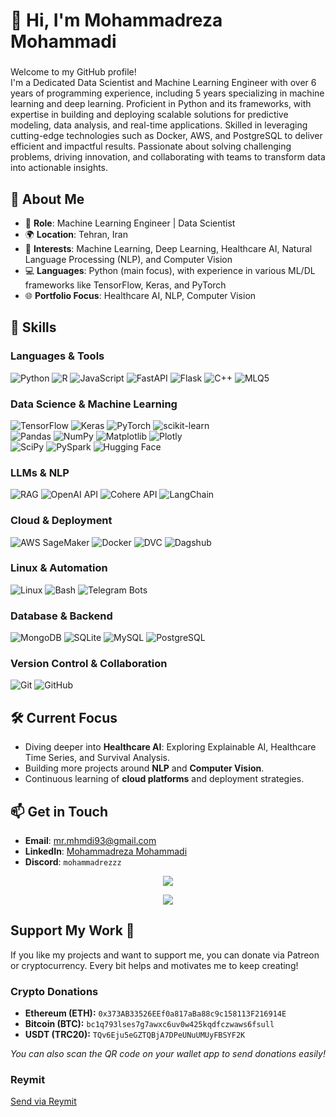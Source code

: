 # 👋 Hi, I'm Mohammadreza Mohammadi
### <div>
Welcome to my GitHub profile!  
I'm a Dedicated Data Scientist and Machine Learning Engineer with over 6 years of programming experience,
including 5 years specializing in machine learning and deep learning. Proficient in Python and its
frameworks, with expertise in building and deploying scalable solutions for predictive modeling, data
analysis, and real-time applications. Skilled in leveraging cutting-edge technologies such as Docker, AWS,
and PostgreSQL to deliver efficient and impactful results. Passionate about solving challenging problems,
driving innovation, and collaborating with teams to transform data into actionable insights.
</div>

## 🌟 About Me

- 💼 **Role**: Machine Learning Engineer | Data Scientist  
- 🌍 **Location**: Tehran, Iran  
- 🧠 **Interests**: Machine Learning, Deep Learning, Healthcare AI, Natural Language Processing (NLP), and Computer Vision  
- 💻 **Languages**: Python (main focus), with experience in various ML/DL frameworks like TensorFlow, Keras, and PyTorch  
- 🌐 **Portfolio Focus**: Healthcare AI, NLP, Computer Vision  

## 🔧 Skills  

### **Languages & Tools**
![Python](https://img.shields.io/badge/python-3670A0?style=plastic&logo=python&logoColor=ffdd54) ![R](https://img.shields.io/badge/R-276DC3?style=plastic&logo=r&logoColor=white) ![JavaScript](https://img.shields.io/badge/javascript-%23323330.svg?style=plastic&logo=javascript&logoColor=%23F7DF1E) ![FastAPI](https://img.shields.io/badge/FastAPI-005571?style=plastic&logo=fastapi) ![Flask](https://img.shields.io/badge/flask-%23000.svg?style=plastic&logo=flask&logoColor=white) ![C++](https://img.shields.io/badge/C%2B%2B-%2300599C.svg?style=plastic&logo=c%2B%2B&logoColor=white) ![MLQ5](https://img.shields.io/badge/MLQ5-%2300A1E4.svg?style=plastic&logo=tradingview&logoColor=white)  
### **Data Science & Machine Learning**
![TensorFlow](https://img.shields.io/badge/TensorFlow-%23FF6F00.svg?style=plastic&logo=TensorFlow&logoColor=white) ![Keras](https://img.shields.io/badge/Keras-%23D00000.svg?style=plastic&logo=Keras&logoColor=white) ![PyTorch](https://img.shields.io/badge/PyTorch-%23EE4C2C.svg?style=plastic&logo=PyTorch&logoColor=white) ![scikit-learn](https://img.shields.io/badge/scikit--learn-%23F7931E.svg?style=plastic&logo=scikit-learn&logoColor=white)  
![Pandas](https://img.shields.io/badge/pandas-%23150458.svg?style=plastic&logo=pandas&logoColor=white) ![NumPy](https://img.shields.io/badge/numpy-%23013243.svg?style=plastic&logo=numpy&logoColor=white) ![Matplotlib](https://img.shields.io/badge/Matplotlib-%23ffffff.svg?style=plastic&logo=Matplotlib&logoColor=black) ![Plotly](https://img.shields.io/badge/Plotly-%233F4F75.svg?style=plastic&logo=plotly&logoColor=white)  
![SciPy](https://img.shields.io/badge/SciPy-%230C55A5.svg?style=plastic&logo=scipy&logoColor=white) ![PySpark](https://img.shields.io/badge/PySpark-%23E25A1C.svg?style=plastic&logo=apache-spark&logoColor=white) ![Hugging Face](https://img.shields.io/badge/HuggingFace-%23FFCC4D.svg?style=plastic&logo=huggingface&logoColor=black)  

### **LLMs & NLP**
![RAG](https://img.shields.io/badge/RAG-%230081CB.svg?style=plastic&logo=ai&logoColor=white) ![OpenAI API](https://img.shields.io/badge/OpenAI-412991?style=plastic&logo=openai&logoColor=white) ![Cohere API](https://img.shields.io/badge/Cohere-%230092CC.svg?style=plastic&logo=cohere&logoColor=white) ![LangChain](https://img.shields.io/badge/LangChain-%23333333.svg?style=plastic&logo=langchain&logoColor=yellow)
### **Cloud & Deployment**
![AWS SageMaker](https://img.shields.io/badge/AWS_SageMaker-232F3E?style=plastic&logo=amazon-aws&logoColor=white) ![Docker](https://img.shields.io/badge/docker-%230db7ed.svg?style=plastic&logo=docker&logoColor=white) ![DVC](https://img.shields.io/badge/DVC-%23FF6F00.svg?style=plastic&logo=dvc&logoColor=white) ![Dagshub](https://img.shields.io/badge/Dagshub-%230080FF.svg?style=plastic&logo=dagshub&logoColor=white)
### **Linux & Automation**
![Linux](https://img.shields.io/badge/Linux-FCC624?style=plastic&logo=linux&logoColor=black) ![Bash](https://img.shields.io/badge/bash-%23121011.svg?style=plastic&logo=gnu-bash&logoColor=white) ![Telegram Bots](https://img.shields.io/badge/Telegram_Bots-0088CC?style=plastic&logo=telegram&logoColor=white)
### **Database & Backend**
![MongoDB](https://img.shields.io/badge/MongoDB-%234ea94b.svg?style=plastic&logo=mongodb&logoColor=white) ![SQLite](https://img.shields.io/badge/sqlite-%2307405e.svg?style=plastic&logo=sqlite&logoColor=white) ![MySQL](https://img.shields.io/badge/mysql-4479A1.svg?style=plastic&logo=mysql&logoColor=white) ![PostgreSQL](https://img.shields.io/badge/PostgreSQL-%23336791.svg?style=plastic&logo=postgresql&logoColor=white)
### **Version Control & Collaboration**
![Git](https://img.shields.io/badge/git-%23F05033.svg?style=plastic&logo=git&logoColor=white) ![GitHub](https://img.shields.io/badge/github-%23121011.svg?style=plastic&logo=github&logoColor=white)

## 🛠️ Current Focus

- Diving deeper into **Healthcare AI**: Exploring Explainable AI, Healthcare Time Series, and Survival Analysis.  
- Building more projects around **NLP** and **Computer Vision**.  
- Continuous learning of **cloud platforms** and deployment strategies.  

## 📫 Get in Touch

- **Email**: mr.mhmdi93@gmail.com  
- **LinkedIn**: [Mohammadreza Mohammadi](https://www.linkedin.com/in/mohammadreza-mohammadi94)  
- **Discord**: `mohammadrezzz`  

<div align="center">
  
  ![](https://github-readme-streak-stats.herokuapp.com/?user=mohammadreza-mohammadi94&theme=dark&hide_border=true)  
    
  ![](https://github-readme-stats.vercel.app/api/top-langs/?username=mohammadreza-mohammadi94&theme=dark&hide_border=true&include_all_commits=false&count_private=false&layout=compact)

</div>

## Support My Work 🙏

If you like my projects and want to support me, you can donate via Patreon or cryptocurrency. Every bit helps and motivates me to keep creating!

### Crypto Donations  
- **Ethereum (ETH):** `0x373AB33526EEf0a817aBa88c9c158113F216914E`  
- **Bitcoin (BTC):** `bc1q793lses7g7awxc6uv0w425kqdfczwaws6fsull`  
- **USDT (TRC20):** `TQv6Eju5eGZTQBjA7DPeUNuUMUyFBSYF2K`

*You can also scan the QR code on your wallet app to send donations easily!*

### Reymit  
[Send via Reymit](https://reymit.ir/mohammadreza-mhmd)
